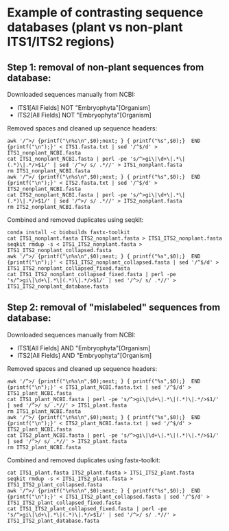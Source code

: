 # Example of contrasting sequence databases (plant vs non-plant ITS1/ITS2 regions)

## Step 1: removal of non-plant sequences from database:

Downloaded sequences manually from NCBI:
- ITS1[All Fields] NOT "Embryophyta"[Organism]
- ITS2[All Fields] NOT "Embryophyta"[Organism]

Removed spaces and cleaned up sequence headers:
```
awk '/^>/ {printf("\n%s\n",$0);next; } { printf("%s",$0);}  END {printf("\n");}' < ITS1.fasta.txt | sed '/^$/d' > ITS1_nonplant_NCBI.fasta  
cat ITS1_nonplant_NCBI.fasta | perl -pe 's/^>gi\|\d+\|.*\|(.*)\|.*/>$1/' | sed '/^>/ s/ .*//' > ITS1_nonplant.fasta  
rm ITS1_nonplant_NCBI.fasta  
awk '/^>/ {printf("\n%s\n",$0);next; } { printf("%s",$0);}  END {printf("\n");}' < ITS2.fasta.txt | sed '/^$/d' > ITS2_nonplant_NCBI.fasta  
cat ITS2_nonplant_NCBI.fasta | perl -pe 's/^>gi\|\d+\|.*\|(.*)\|.*/>$1/' | sed '/^>/ s/ .*//' > ITS2_nonplant.fasta  
rm ITS2_nonplant_NCBI.fasta  
```

Combined and removed duplicates using seqkit:
```
conda install -c biobuilds fastx-toolkit  
cat ITS1_nonplant.fasta ITS2_nonplant.fasta > ITS1_ITS2_nonplant.fasta  
seqkit rmdup -s < ITS1_ITS2_nonplant.fasta > ITS1_ITS2_nonplant_collapsed.fasta  
awk '/^>/ {printf("\n%s\n",$0);next; } { printf("%s",$0);}  END {printf("\n");}' < ITS1_ITS2_nonplant_collapsed.fasta | sed '/^$/d' > ITS1_ITS2_nonplant_collapsed_fixed.fasta  
cat ITS1_ITS2_nonplant_collapsed_fixed.fasta | perl -pe 's/^>gi\|\d+\|.*\|(.*)\|.*/>$1/' | sed '/^>/ s/ .*//' > ITS1_ITS2_nonplant_database.fasta  
```

## Step 2: removal of "mislabeled" sequences from database:

Downloaded sequences manually from NCBI:
- ITS1[All Fields] AND "Embryophyta"[Organism]
- ITS2[All Fields] AND "Embryophyta"[Organism]

Removed spaces and cleaned up sequence headers:
```
awk '/^>/ {printf("\n%s\n",$0);next; } { printf("%s",$0);}  END {printf("\n");}' < ITS1_plant_NCBI.fasta.txt | sed '/^$/d' > ITS1_plant_NCBI.fasta   
cat ITS1_plant_NCBI.fasta | perl -pe 's/^>gi\|\d+\|.*\|(.*)\|.*/>$1/' | sed '/^>/ s/ .*//' > ITS1_plant.fasta   
rm ITS1_plant_NCBI.fasta   
awk '/^>/ {printf("\n%s\n",$0);next; } { printf("%s",$0);}  END {printf("\n");}' < ITS2_plant_NCBI.fasta.txt | sed '/^$/d' > ITS2_plant_NCBI.fasta   
cat ITS2_plant_NCBI.fasta | perl -pe 's/^>gi\|\d+\|.*\|(.*)\|.*/>$1/' | sed '/^>/ s/ .*//' > ITS2_plant.fasta   
rm ITS2_plant_NCBI.fasta   
```

Combined and removed duplicates using fastx-toolkit:
```
cat ITS1_plant.fasta ITS2_plant.fasta > ITS1_ITS2_plant.fasta   
seqkit rmdup -s < ITS1_ITS2_plant.fasta > ITS1_ITS2_plant_collapsed.fasta   
awk '/^>/ {printf("\n%s\n",$0);next; } { printf("%s",$0);}  END {printf("\n");}' < ITS1_ITS2_plant_collapsed.fasta | sed '/^$/d' > ITS1_ITS2_plant_collapsed_fixed.fasta   
cat ITS1_ITS2_plant_collapsed_fixed.fasta | perl -pe 's/^>gi\|\d+\|.*\|(.*)\|.*/>$1/' | sed '/^>/ s/ .*//' > ITS1_ITS2_plant_database.fasta   
```

